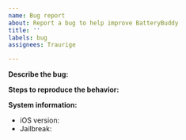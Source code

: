 ```yaml
---
name: Bug report
about: Report a bug to help improve BatteryBuddy
title: ''
labels: bug
assignees: Traurige

---
```


**Describe the bug:**

**Steps to reproduce the behavior:**

**System information:**
- iOS version:
- Jailbreak:
